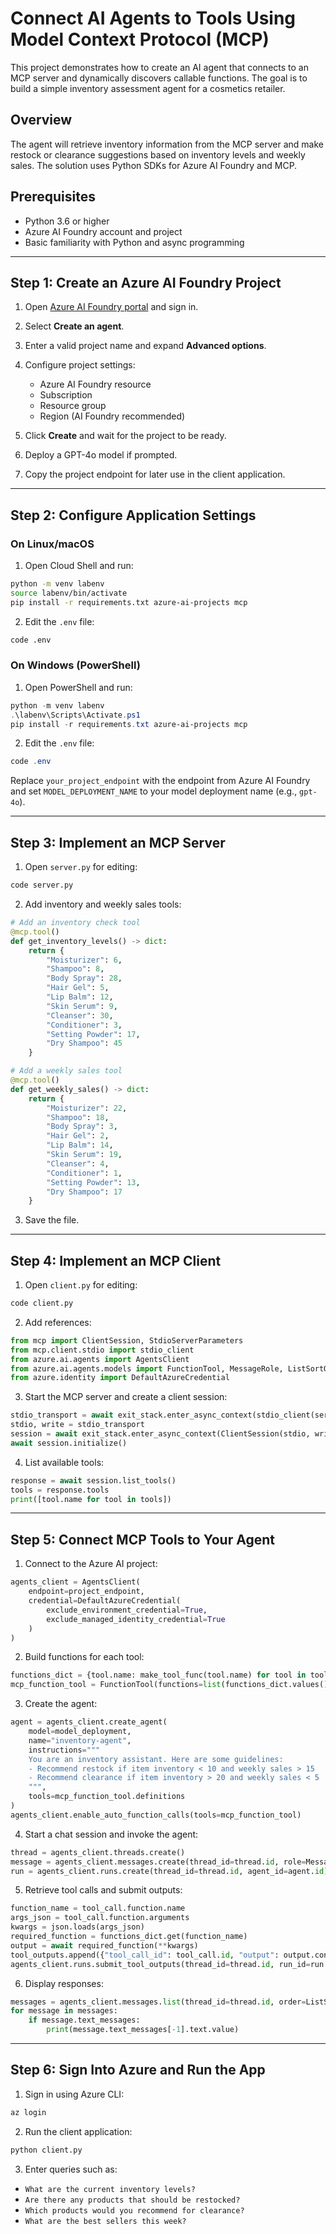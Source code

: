# Connect AI Agents to Tools Using Model Context Protocol (MCP)

This project demonstrates how to create an AI agent that connects to an MCP server and dynamically discovers callable functions. The goal is to build a simple inventory assessment agent for a cosmetics retailer.

## Overview

The agent will retrieve inventory information from the MCP server and make restock or clearance suggestions based on inventory levels and weekly sales. The solution uses Python SDKs for Azure AI Foundry and MCP.

## Prerequisites

* Python 3.6 or higher
* Azure AI Foundry account and project
* Basic familiarity with Python and async programming

---

## Step 1: Create an Azure AI Foundry Project

1. Open [Azure AI Foundry portal](https://ai.azure.com) and sign in.
2. Select **Create an agent**.
3. Enter a valid project name and expand **Advanced options**.
4. Configure project settings:

   * Azure AI Foundry resource
   * Subscription
   * Resource group
   * Region (AI Foundry recommended)
5. Click **Create** and wait for the project to be ready.
6. Deploy a GPT-4o model if prompted.
7. Copy the project endpoint for later use in the client application.

---

## Step 2: Configure Application Settings

### On Linux/macOS

1. Open Cloud Shell and run:

```bash
python -m venv labenv
source labenv/bin/activate
pip install -r requirements.txt azure-ai-projects mcp
```

2. Edit the `.env` file:

```bash
code .env
```

### On Windows (PowerShell)

1. Open PowerShell and run:

```powershell
python -m venv labenv
.\labenv\Scripts\Activate.ps1
pip install -r requirements.txt azure-ai-projects mcp
```

2. Edit the `.env` file:

```powershell
code .env
```

Replace `your_project_endpoint` with the endpoint from Azure AI Foundry and set `MODEL_DEPLOYMENT_NAME` to your model deployment name (e.g., `gpt-4o`).

---

## Step 3: Implement an MCP Server

1. Open `server.py` for editing:

```bash
code server.py
```

2. Add inventory and weekly sales tools:

```python
# Add an inventory check tool
@mcp.tool()
def get_inventory_levels() -> dict:
    return {
        "Moisturizer": 6,
        "Shampoo": 8,
        "Body Spray": 28,
        "Hair Gel": 5,
        "Lip Balm": 12,
        "Skin Serum": 9,
        "Cleanser": 30,
        "Conditioner": 3,
        "Setting Powder": 17,
        "Dry Shampoo": 45
    }

# Add a weekly sales tool
@mcp.tool()
def get_weekly_sales() -> dict:
    return {
        "Moisturizer": 22,
        "Shampoo": 18,
        "Body Spray": 3,
        "Hair Gel": 2,
        "Lip Balm": 14,
        "Skin Serum": 19,
        "Cleanser": 4,
        "Conditioner": 1,
        "Setting Powder": 13,
        "Dry Shampoo": 17
    }
```

3. Save the file.

---

## Step 4: Implement an MCP Client

1. Open `client.py` for editing:

```bash
code client.py
```

2. Add references:

```python
from mcp import ClientSession, StdioServerParameters
from mcp.client.stdio import stdio_client
from azure.ai.agents import AgentsClient
from azure.ai.agents.models import FunctionTool, MessageRole, ListSortOrder
from azure.identity import DefaultAzureCredential
```

3. Start the MCP server and create a client session:

```python
stdio_transport = await exit_stack.enter_async_context(stdio_client(server_params))
stdio, write = stdio_transport
session = await exit_stack.enter_async_context(ClientSession(stdio, write))
await session.initialize()
```

4. List available tools:

```python
response = await session.list_tools()
tools = response.tools
print([tool.name for tool in tools])
```

---

## Step 5: Connect MCP Tools to Your Agent

1. Connect to the Azure AI project:

```python
agents_client = AgentsClient(
    endpoint=project_endpoint,
    credential=DefaultAzureCredential(
        exclude_environment_credential=True,
        exclude_managed_identity_credential=True
    )
)
```

2. Build functions for each tool:

```python
functions_dict = {tool.name: make_tool_func(tool.name) for tool in tools}
mcp_function_tool = FunctionTool(functions=list(functions_dict.values()))
```

3. Create the agent:

```python
agent = agents_client.create_agent(
    model=model_deployment,
    name="inventory-agent",
    instructions="""
    You are an inventory assistant. Here are some guidelines:
    - Recommend restock if item inventory < 10 and weekly sales > 15
    - Recommend clearance if item inventory > 20 and weekly sales < 5
    """,
    tools=mcp_function_tool.definitions
)
agents_client.enable_auto_function_calls(tools=mcp_function_tool)
```

4. Start a chat session and invoke the agent:

```python
thread = agents_client.threads.create()
message = agents_client.messages.create(thread_id=thread.id, role=MessageRole.USER, content=user_input)
run = agents_client.runs.create(thread_id=thread.id, agent_id=agent.id)
```

5. Retrieve tool calls and submit outputs:

```python
function_name = tool_call.function.name
args_json = tool_call.function.arguments
kwargs = json.loads(args_json)
required_function = functions_dict.get(function_name)
output = await required_function(**kwargs)
tool_outputs.append({"tool_call_id": tool_call.id, "output": output.content[0].text})
agents_client.runs.submit_tool_outputs(thread_id=thread.id, run_id=run.id, tool_outputs=tool_outputs)
```

6. Display responses:

```python
messages = agents_client.messages.list(thread_id=thread.id, order=ListSortOrder.ASCENDING)
for message in messages:
    if message.text_messages:
        print(message.text_messages[-1].text.value)
```

---

## Step 6: Sign Into Azure and Run the App

1. Sign in using Azure CLI:

```bash
az login
```

2. Run the client application:

```bash
python client.py
```

3. Enter queries such as:

* `What are the current inventory levels?`
* `Are there any products that should be restocked?`
* `Which products would you recommend for clearance?`
* `What are the best sellers this week?`


